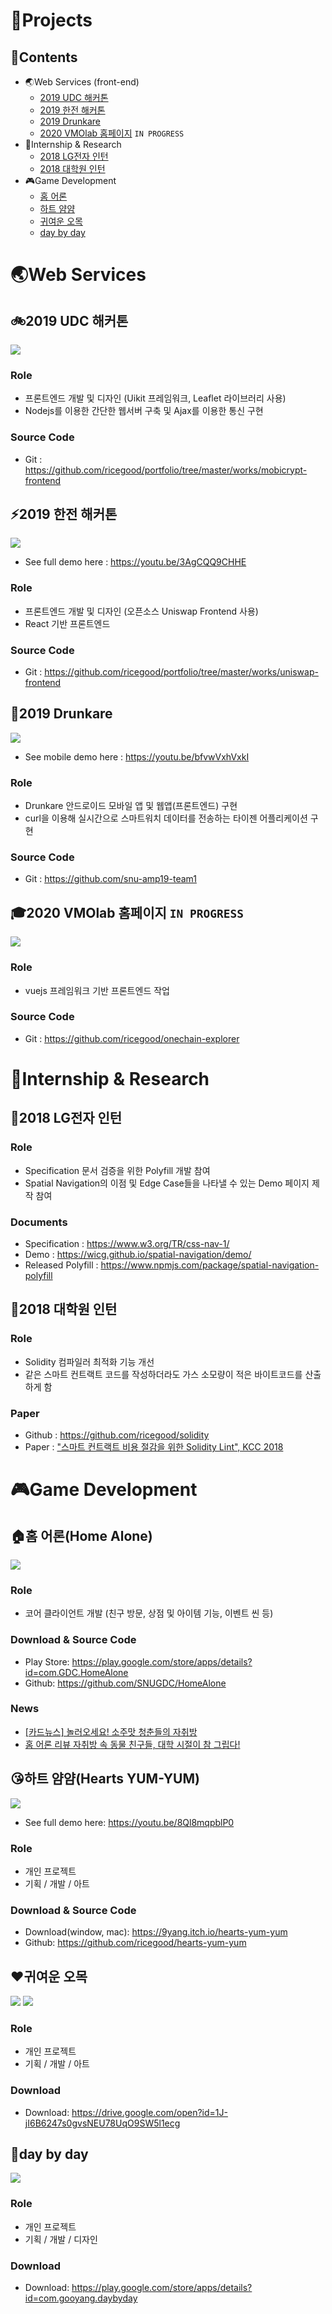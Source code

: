 # :baby_chick:Projects
## :blossom:Contents
* :earth_asia:Web Services (front-end)
  - [2019 UDC 해커톤](#2019-udc-해커톤)
  - [2019 한전 해커톤](#2019-한전-해커톤)
  - [2019 Drunkare](#2019-drunkare)
  - [2020 VMOlab 홈페이지](#2020-vmolab-홈페이지-in-progress) `IN PROGRESS`
* :mag_right:Internship & Research
  - [2018 LG전자 인턴](#2018-lg전자-인턴)
  - [2018 대학원 인턴](#2018-대학원-인턴)
* :video_game:Game Development
  - [홈 어론](#홈-어론home-alone)
  - [하트 얌얌](#하트-얌얌hearts-yum-yum)
  - [귀여운 오목](#귀여운-오목)
  - [day by day](#day-by-day)

# :earth_asia:Web Services
## :bike:2019 UDC 해커톤
![](src/mobicrypt/demo.gif)
### Role
* 프론트엔드 개발 및 디자인 (Uikit 프레임워크, Leaflet 라이브러리 사용)
* Nodejs를 이용한 간단한 웹서버 구축 및 Ajax를 이용한 통신 구현
### Source Code
* Git : https://github.com/ricegood/portfolio/tree/master/works/mobicrypt-frontend

## :zap:2019 한전 해커톤
![](src/energy/demo.gif)
* See full demo here : https://youtu.be/3AgCQQ9CHHE
### Role
* 프론트엔드 개발 및 디자인 (오픈소스 Uniswap Frontend 사용)
* React 기반 프론트엔드
### Source Code
* Git : https://github.com/ricegood/portfolio/tree/master/works/uniswap-frontend

## :beer:2019 Drunkare
![](src/drunkare/web.jpg)
* See mobile demo here : https://youtu.be/bfvwVxhVxkI
### Role
* Drunkare 안드로이드 모바일 앱 및 웹앱(프론트엔드) 구현
* curl을 이용해 실시간으로 스마트워치 데이터를 전송하는 타이젠 어플리케이션 구현
### Source Code
* Git : https://github.com/snu-amp19-team1

## :mortar_board:2020 VMOlab 홈페이지 `IN PROGRESS`
![](src/vmolab/demo.gif)
### Role
* vuejs 프레임워크 기반 프론트엔드 작업
### Source Code
* Git : https://github.com/ricegood/onechain-explorer


# :mag_right:Internship & Research
## :hatching_chick:2018 LG전자 인턴
### Role
* Specification 문서 검증을 위한 Polyfill 개발 참여
* Spatial Navigation의 이점 및 Edge Case들을 나타낼 수 있는 Demo 페이지 제작 참여
### Documents
* Specification : https://www.w3.org/TR/css-nav-1/
* Demo : https://wicg.github.io/spatial-navigation/demo/
* Released Polyfill : https://www.npmjs.com/package/spatial-navigation-polyfill

## :memo:2018 대학원 인턴
### Role
* Solidity 컴파일러 최적화 기능 개선
* 같은 스마트 컨트랙트 코드를 작성하더라도 가스 소모량이 적은 바이트코드를 산출하게 함
### Paper
* Github : https://github.com/ricegood/solidity
* Paper : ["스마트 컨트랙트 비용 절감을 위한 Solidity Lint", KCC 2018](https://www.eiric.or.kr/literature/ser_view.php?SnxGubun=INME&mode=total&searchCate=literature&literature=Y&more=Y&research=Y&pg=115&gu=INME000F6&cmd=qryview&SnxIndxNum=215364&rownum=1143&totalCnt=4829&q1_t=&listUrl=L2xpdGVyYXR1cmUvcmVzdWx0LnBocD9TbnhHdWJ)


# :video_game:Game Development
## :house:홈 어론(Home Alone)
![](src/homealone/1.png)
### Role
* 코어 클라이언트 개발 (친구 방문, 상점 및 아이템 기능, 이벤트 씬 등)
### Download & Source Code
* Play Store: https://play.google.com/store/apps/details?id=com.GDC.HomeAlone
* Github: https://github.com/SNUGDC/HomeAlone
### News
* [\[카드뉴스\] 놀러오세요! 소주맛 청춘들의 자취방](http://naver.me/5rCLa87W)
* [홈 어론 리뷰 자취방 속 동물 친구들, 대학 시절이 참 그립다!](http://naver.me/GiUW8PXQ)


## :kissing_heart:하트 얌얌(Hearts YUM-YUM)
![](src/heartyumyum/demo.gif)
* See full demo here: https://youtu.be/8Ql8mqpblP0
### Role
* 개인 프로젝트
* 기획 / 개발 / 아트
### Download & Source Code
* Download(window, mac): https://9yang.itch.io/hearts-yum-yum
* Github: https://github.com/ricegood/hearts-yum-yum

## :heart:귀여운 오목
![](src/gomok/1.jpg) ![](src/gomok/2.jpg)
### Role
* 개인 프로젝트
* 기획 / 개발 / 아트
### Download
* Download: https://drive.google.com/open?id=1J-jI6B6247s0gvsNEU78UqO9SW5l1ecg

## :calendar:day by day
![](src/daybyday/1.jpg)
### Role
* 개인 프로젝트
* 기획 / 개발 / 디자인
### Download
* Download: https://play.google.com/store/apps/details?id=com.gooyang.daybyday

